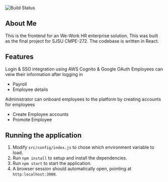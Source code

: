 ![Build Status](https://codebuild.us-east-1.amazonaws.com/badges?uuid=eyJlbmNyeXB0ZWREYXRhIjoiT1FHK3hrdUtCMGlHMVI3QWpXQ2RhbzJkMENGS3dabEFQWXkwZUhlRVdKNmxuTzRhVHAyaTFVSCs2YnpUQmJYeDNJdWlaSCs0ZlppdWR4eDBraWI1dWd3PSIsIml2UGFyYW1ldGVyU3BlYyI6ImhTMWJiVmh6WGlMZDcrTTQiLCJtYXRlcmlhbFNldFNlcmlhbCI6MX0%3D&branch=master)

## About Me
This is the frontend for an We-Work HR enterprise solution. This was built as the final project for SJSU CMPE-272. The codebase is written in React. 

## Features
Login & SSO integration using AWS Cognito & Google OAuth
Employees can veiw their information after logging in
* Payroll
* Employee details

Administrator can onboard employees to the platform by creating accounts for employees 
* Create Employee accounts
* Promote Employee 
## Running the application

1. Modify `src/config/index.js` to chose which environment variable to load. 
2. Run `npm install` to setup and install the dependencies.
3. Run `npm start` to start the application.
4. A browser session should automatically open, pointing at `http:localhost:3000`.
